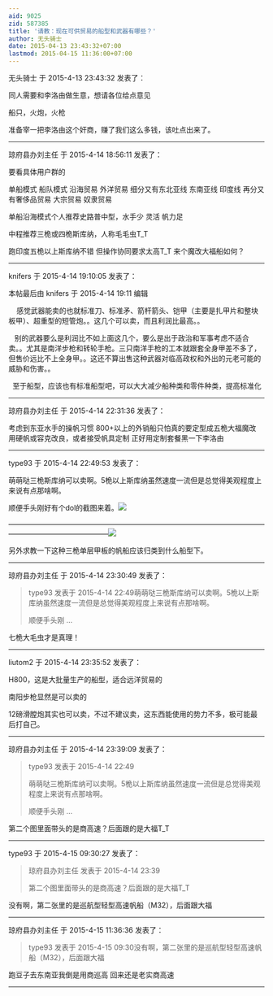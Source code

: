 ```yaml
---
aid: 9025
zid: 587385
title: '请教：现在可供贸易的船型和武器有哪些？'
author: 无头骑士
date: 2015-04-13 23:43:32+07:00
lastmod: 2015-04-15 11:36:00+07:00
---
```


无头骑士 于 2015-4-13 23:43:32 发表了：

同人需要和李洛由做生意，想请各位给点意见

船只，火炮，火枪

准备宰一把李洛由这个奸商，赚了我们这么多钱，该吐点出来了。

---------

琼府县办刘主任 于 2015-4-14 18:56:11 发表了：

要看具体用户群的

单船模式 船队模式 沿海贸易 外洋贸易 细分又有东北亚线 东南亚线 印度线 再分又有奢侈品贸易 大宗贸易 奴隶贸易

单船沿海模式个人推荐史路普中型，水手少 灵活 帆力足

中程推荐三桅或四桅斯库纳，人称毛毛虫T\_T

跑印度五桅以上斯库纳不错 但操作协同要求太高T\_T 来个魔改大福船如何？

---------

knifers 于 2015-4-14 19:10:05 发表了：

本帖最后由 knifers 于 2015-4-14 19:11 编辑 

    感觉武器能卖的也就标准刀、标准矛、箭杆箭头、铠甲（主要是扎甲片和整块板甲）、超重型的短管炮。。这几个可以卖，而且利润比最高。。

   别的武器要么是利润比不如上面这几个，要么是出于政治和军事考虑不适合卖。。尤其是南洋步枪和转轮手枪。三只南洋手枪的工本就跟套全身甲差不多了，但售价远比不上全身甲。。这还不算出售这种武器对临高政权和外出的元老可能的威胁和伤害。。

  至于船型，应该也有标准船型吧，可以大大减少船种类和零件种类，提高标准化

---------

琼府县办刘主任 于 2015-4-14 22:31:36 发表了：

考虑到东亚水手的操帆习惯 800+以上的外销船只怕真的要定型成五桅大福魔改 用硬帆或容克改良，或者接受帆具定制 正好用定制套餐黑一下李洛由

---------

type93 于 2015-4-14 22:49:53 发表了：

萌萌哒三桅斯库纳可以卖啊。5桅以上斯库纳虽然速度一流但是总觉得美观程度上来说有点那啥啊。

顺便手头刚好有个dol的截图来着。![](http://ww3.sinaimg.cn/large/83ca24e4gw1er5ha34n5pj20sg0lc0tw.jpg)

——————————————————————————————————————————————————![](http://ww2.sinaimg.cn/large/83ca24e4gw1er5ha3rittj20sg0lcta3.jpg)

另外求教一下这种三桅单层甲板的帆船应该归类到什么船型下。

---------

琼府县办刘主任 于 2015-4-14 23:30:49 发表了：

> type93 发表于 2015-4-14 22:49萌萌哒三桅斯库纳可以卖啊。5桅以上斯库纳虽然速度一流但是总觉得美观程度上来说有点那啥啊。
> 
> 顺便手头刚 ...



七桅大毛虫才是真理！

---------

liutom2 于 2015-4-14 23:35:52 发表了：

H800，这是大批量生产的船型，适合远洋贸易的

南阳步枪显然是可以卖的

12磅滑膛炮其实也可以卖，不过不建议卖，这东西能使用的势力不多，极可能最后打自己。

---------

琼府县办刘主任 于 2015-4-14 23:39:09 发表了：

> type93 发表于 2015-4-14 22:49
> 
> 萌萌哒三桅斯库纳可以卖啊。5桅以上斯库纳虽然速度一流但是总觉得美观程度上来说有点那啥啊。
> 
> 顺便手头刚 ...



第二个图里面带头的是商高速？后面跟的是大福T\_T

---------

type93 于 2015-4-15 09:30:27 发表了：

> 琼府县办刘主任 发表于 2015-4-14 23:39
> 
> 第二个图里面带头的是商高速？后面跟的是大福T\_T



没有啊，第二张里的是巡航型轻型高速帆船（M32），后面跟大福

---------

琼府县办刘主任 于 2015-4-15 11:36:36 发表了：

> type93 发表于 2015-4-15 09:30没有啊，第二张里的是巡航型轻型高速帆船（M32），后面跟大福



跑豆子去东南亚我倒是用商巡高 回来还是老实商高速

---------

